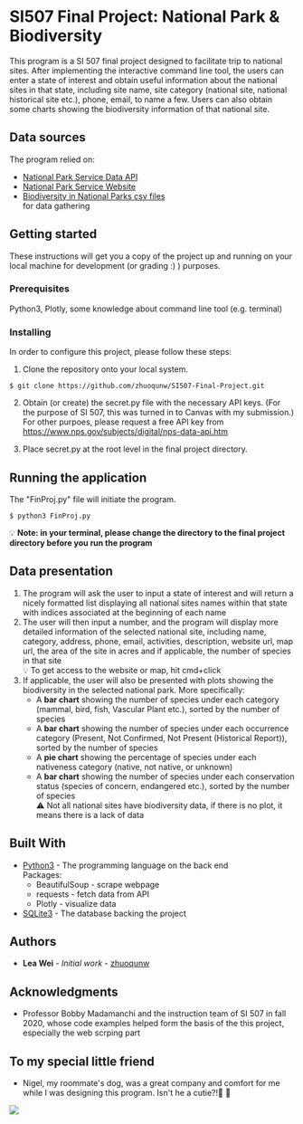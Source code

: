 # SI507 Final Project: National Park & Biodiversity

This program is a SI 507 final project designed to facilitate trip to national sites. After implementing the interactive command line tool, the users can enter a state of interest and obtain useful information about the national sites in that state, including site name, site category (national site, national historical site etc.), phone, email, to name a few. Users can also obtain some charts showing the biodiversity information of that national site. 

## Data sources

The program relied on:

* [National Park Service Data API](https://www.nps.gov/subjects/digital/nps-data-api.htm)
* [National Park Service Website](https://www.nps.gov/index.htm)
* [Biodiversity in National Parks csv files](https://www.kaggle.com/nationalparkservice/park-biodiversity)  
for data gathering

## Getting started

These instructions will get you a copy of the project up and running on your local machine for development (or grading :) ) purposes.

### Prerequisites

Python3, Plotly, some knowledge about command line tool (e.g. terminal)

### Installing

In order to configure this project, please follow these steps:

1. Clone the repository onto your local system.
```
$ git clone https://github.com/zhuoqunw/SI507-Final-Project.git
```

2. Obtain (or create) the secret.py file with the necessary API keys. (For the purpose of SI 507, this was turned
in to Canvas with my submission.) For other purpoes, please request a free API key from https://www.nps.gov/subjects/digital/nps-data-api.htm

3. Place secret.py at the root level in the final project directory.

## Running the application

The "FinProj.py" file will initiate the program.
```
$ python3 FinProj.py
```
:bulb: __Note: in your terminal, please change the directory to the final project directory before you run the program__

## Data presentation

1. The program will ask the user to input a state of interest and will return a nicely formatted list displaying all national sites names within that state with indices associated at the beginning of each name
2. The user will then input a number, and the program will display more detailed information of the selected national site, including name, category, address, phone, email, activities, description, website url, map url, the area of the site in acres and if applicable, the number of species in that site  
:bulb: To get access to the website or map, hit cmd+click  
3. If applicable, the user will also be presented with plots showing the biodiversity in the selected national park. More specifically:
    * A __bar chart__ showing the number of species under each category (mammal, bird, fish, Vascular Plant etc.), sorted by the number of species
    * A __bar chart__ showing the number of species under each occurrence category (Present, Not Confirmed, Not Present (Historical Report)), sorted by the number of species
    * A __pie chart__ showing the percentage of species under each nativeness category (native, not native, or unknown)
    * A __bar chart__ showing the number of species under each conservation status (species of concern, endangered etc.), sorted by the number of species  
:warning: Not all national sites have biodiversity data, if there is no plot, it means there is a lack of data

## Built With

* [Python3](https://docs.python.org/3/) - The programming language on the back end  
    Packages:
    * BeautifulSoup - scrape webpage
    * requests - fetch data from API
    * Plotly - visualize data
* [SQLite3](https://www.sqlite.org/docs.html) - The database backing the project

## Authors

* **Lea Wei** - *Initial work* - [zhuoqunw](https://github.com/zhuoqunw)

## Acknowledgments

* Professor Bobby Madamanchi and the instruction team of SI 507 in fall 2020, whose code examples helped form the basis of the this project, especially the web scrping part

## To my special little friend

* Nigel, my roommate's dog, was a great company and comfort for me while I was designing this program. Isn't he a cutie?!:dog: :dog:

![](https://github.com/zhuoqunw/SI507-Final-Project/blob/main/image/nigel.png)

